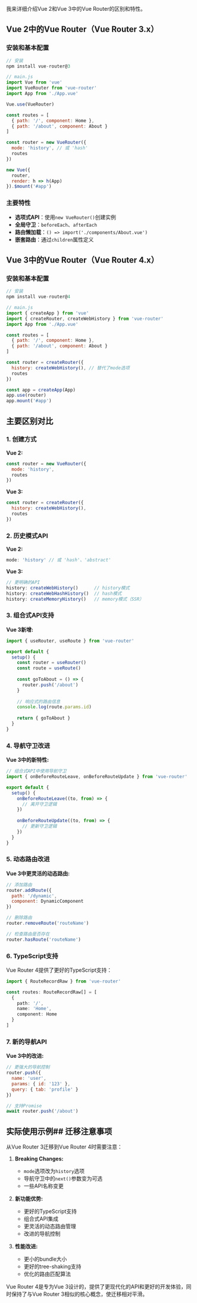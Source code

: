 我来详细介绍Vue 2和Vue 3中的Vue Router的区别和特性。

## Vue 2中的Vue Router（Vue Router 3.x）

### 安装和基本配置

```javascript
// 安装
npm install vue-router@3

// main.js
import Vue from 'vue'
import VueRouter from 'vue-router'
import App from './App.vue'

Vue.use(VueRouter)

const routes = [
  { path: '/', component: Home },
  { path: '/about', component: About }
]

const router = new VueRouter({
  mode: 'history', // 或 'hash'
  routes
})

new Vue({
  router,
  render: h => h(App)
}).$mount('#app')
```

### 主要特性

- **选项式API**：使用`new VueRouter()`创建实例
- **全局守卫**：`beforeEach`、`afterEach`
- **路由懒加载**：`() => import('./components/About.vue')`
- **嵌套路由**：通过`children`属性定义

## Vue 3中的Vue Router（Vue Router 4.x）

### 安装和基本配置

```javascript
// 安装
npm install vue-router@4

// main.js
import { createApp } from 'vue'
import { createRouter, createWebHistory } from 'vue-router'
import App from './App.vue'

const routes = [
  { path: '/', component: Home },
  { path: '/about', component: About }
]

const router = createRouter({
  history: createWebHistory(), // 替代了mode选项
  routes
})

const app = createApp(App)
app.use(router)
app.mount('#app')
```

## 主要区别对比

### 1. 创建方式

**Vue 2:**

```javascript
const router = new VueRouter({
  mode: 'history',
  routes
})
```

**Vue 3:**

```javascript
const router = createRouter({
  history: createWebHistory(),
  routes
})
```

### 2. 历史模式API

**Vue 2:**

```javascript
mode: 'history' // 或 'hash'、'abstract'
```

**Vue 3:**

```javascript
// 更明确的API
history: createWebHistory()      // history模式
history: createWebHashHistory()  // hash模式
history: createMemoryHistory()   // memory模式（SSR）
```

### 3. 组合式API支持

**Vue 3新增:**

```javascript
import { useRouter, useRoute } from 'vue-router'

export default {
  setup() {
    const router = useRouter()
    const route = useRoute()
    
    const goToAbout = () => {
      router.push('/about')
    }
    
    // 响应式的路由信息
    console.log(route.params.id)
    
    return { goToAbout }
  }
}
```

### 4. 导航守卫改进

**Vue 3中的新特性:**

```javascript
// 组合式API中使用导航守卫
import { onBeforeRouteLeave, onBeforeRouteUpdate } from 'vue-router'

export default {
  setup() {
    onBeforeRouteLeave((to, from) => {
      // 离开守卫逻辑
    })
    
    onBeforeRouteUpdate((to, from) => {
      // 更新守卫逻辑
    })
  }
}
```

### 5. 动态路由改进

**Vue 3中更灵活的动态路由:**

```javascript
// 添加路由
router.addRoute({
  path: '/dynamic',
  component: DynamicComponent
})

// 删除路由
router.removeRoute('routeName')

// 检查路由是否存在
router.hasRoute('routeName')
```

### 6. TypeScript支持

Vue Router 4提供了更好的TypeScript支持：

```typescript
import { RouteRecordRaw } from 'vue-router'

const routes: RouteRecordRaw[] = [
  {
    path: '/',
    name: 'Home',
    component: Home
  }
]
```

### 7. 新的导航API

**Vue 3中的改进:**

```javascript
// 更强大的导航控制
router.push({
  name: 'user',
  params: { id: '123' },
  query: { tab: 'profile' }
})

// 支持Promise
await router.push('/about')
```

## 实际使用示例## 迁移注意事项

从Vue Router 3迁移到Vue Router 4时需要注意：

1. **Breaking Changes:**
    
    - `mode`选项改为`history`选项
    - 导航守卫中的`next()`参数变为可选
    - 一些API名称变更
2. **新功能优势:**
    
    - 更好的TypeScript支持
    - 组合式API集成
    - 更灵活的动态路由管理
    - 改进的导航控制
3. **性能改进:**
    
    - 更小的bundle大小
    - 更好的tree-shaking支持
    - 优化的路由匹配算法

Vue Router 4是专为Vue 3设计的，提供了更现代化的API和更好的开发体验，同时保持了与Vue Router 3相似的核心概念，使迁移相对平滑。